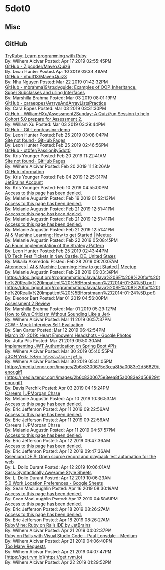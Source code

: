 # 5dot0

## Misc 



## GitHub 

[TryRuby: Learn programming with Ruby](https://ruby.github.io/TryRuby/)<br/>By: Wilhem Alcivar Posted: Apr 17 2019 02:55:45PM<br/>[GitHub - Zipcoder/Maven.Quiz6](https://github.com/Zipcoder/Maven.Quiz6)<br/>By: Leon Hunter Posted: Apr 16 2019 09:24:49AM<br/>[GitHub - nhu313/Maven.Quiz3](https://github.com/nhu313/Maven.Quiz3)<br/>By: Nhu Nguyen Posted: Mar 22 2019 01:42:32PM<br/>[GitHub - mbrahma19/studyguide: Examples of OOP, Inheritance, Super,Subclasses and using Interfaces](https://github.com/mbrahma19/studyguide)<br/>By: Marshilla Brahma Posted: Mar 03 2019 08:01:19PM<br/>[GitHub - caraeppes/ArraysAndArrayListsPractice](https://github.com/caraeppes/ArraysAndArrayListsPractice.git)<br/>By: Cara Eppes Posted: Mar 03 2019 03:31:30PM<br/>[GitHub - WilliamHXu/Assessment2Sunday: A Quiz/Fun Session to help Cohort 5.0 prepare for Assessment 2.](https://github.com/WilliamHXu/Assessment2Sunday)<br/>By: William Xu Posted: Mar 03 2019 03:29:44PM<br/>[GitHub - Git-Leon/casino-demo](https://github.com/Git-Leon/casino-demo)<br/>By: Leon Hunter Posted: Feb 25 2019 03:08:04PM<br/>[Site not found · GitHub Pages](https://zipcoder.github.io/TC-US-RevealSlides/lambdaexpressions-intro.html#/)<br/>By: Leon Hunter Posted: Feb 25 2019 02:46:56PM<br/>[GitHub - xt0fer/PassionBy5dot0](https://github.com/xt0fer/PassionBy5dot0)<br/>By: Kris Younger Posted: Feb 20 2019 11:22:41AM<br/>[Site not found · GitHub Pages](https://zipcoder.github.io/TC-US-RevealSlides/collections-iterator,collection.html#/22)<br/>By: Wilhem Alcivar Posted: Feb 20 2019 11:18:26AM<br/>[GitHub information](https://goo.gl/forms/sEHRc2F2u3E1sWh42)<br/>By: Kris Younger Posted: Feb 04 2019 12:25:31PM<br/>[JetBrains Account](https://account.jetbrains.com/a/8r6kh3tq)<br/>By: Kris Younger Posted: Feb 10 2019 04:55:00PM<br/>[Access to this page has been denied.](https://creativemarket.com/templates/resumes)<br/>By: Melanie Augustin Posted: Feb 19 2019 01:52:13PM<br/>[Access to this page has been denied.](https://creativemarket.com/TheScandinavian/1459313-Resume-Template-CV)<br/>By: Melanie Augustin Posted: Feb 21 2019 12:51:41PM<br/>[Access to this page has been denied.](https://creativemarket.com/TheScandinavian/1710772-Professional-resume-template-CV)<br/>By: Melanie Augustin Posted: Feb 21 2019 12:51:41PM<br/>[Access to this page has been denied.](https://creativemarket.com/DemeDev/1441785-Word-Resume-Cover-Letter-Template)<br/>By: Melanie Augustin Posted: Feb 21 2019 12:51:41PM<br/>[AI & Machine Learning: How to get Started | Meetup](https://www.meetup.com/TheDataLab/events/257865507/)<br/>By: Melanie Augustin Posted: Feb 22 2019 05:08:45PM<br/>[An Enum implementation of the Strategy Pattern](https://readlearncode.com/design-patterns/an-enum-implementation-of-the-strategy-pattern/)<br/>By: Leon Hunter Posted: Feb 25 2019 02:43:44PM<br/>[I/O Tech Fest Tickets in New Castle, DE, United States](https://tde.ticketleap.com/io-tech-fest/)<br/>By: Mikaila Akeredolu Posted: Feb 28 2019 09:20:07AM<br/>[Attendees | AI & Machine Learning: How to get Started | Meetup](https://www.meetup.com/TheDataLab/events/257865507/attendees/)<br/>By: Melanie Augustin Posted: Feb 28 2019 06:03:36PM<br/>[https://doc.lagout.org/programmation/Java/Java%20SE%208%20for%20the%20Really%20Impatient%20%5BHorstmann%202014-01-24%5D.pdf](https://doc.lagout.org/programmation/Java/Java%20SE%208%20for%20the%20Really%20Impatient%20%5BHorstmann%202014-01-24%5D.pdf)<br/>By: Eleonor Bart Posted: Mar 01 2019 04:56:00PM<br/>[Assessment 2 Review](https://docs.google.com/forms/d/1m8gI64zQXxYJFn6GvzApKf-rUQ3rvGZzLA5hCcBcg8A/edit)<br/>By: Marshilla Brahma Posted: Mar 01 2019 05:29:12PM<br/>[How to Give Criticism Without Sounding Like a Jerk](https://lifehacker.com/how-to-give-criticism-without-sounding-like-a-jerk-5915687)<br/>By: Wilhem Alcivar Posted: Mar 11 2019 06:57:37PM<br/>[ZCW - Mock Interview Self-Evaluation](https://goo.gl/forms/cX3KymACqcKNTlYi2)<br/>By: Sian Carter Posted: Mar 12 2019 06:42:54PM<br/>[March 20, 2019: Heart Empowers Headshots - Google Photos](https://urldefense.proofpoint.com/v2/url?u=https-3A__photos.app.goo.gl_zwRnC38jZueVB3XR7&amp;d=DwMFaQ&amp;c=pLULRYW__RtkwsQUPxJVDGboCTdgji3AcHNJU0BpTJE&amp;r=3MFnB6e3RGVcFF5X_LmK2QiWBtoXQQPDvo2fwlJ66LY&amp;m=QFgp10iSgk8LXVn8ASuXKDihVyQK3a9oDg8HcUIZkAk&amp;s=OtaOMaM9AdJQgcjTb118sctB9EluGeRTEYS9Mq4P2ok&amp;e=)<br/>By: Jutta Pils Posted: Mar 21 2019 09:50:30AM<br/>[Implementing JWT Authentication on Spring Boot APIs](https://auth0.com/blog/implementing-jwt-authentication-on-spring-boot/)<br/>By: Wilhem Alcivar Posted: Mar 30 2019 05:40:55PM<br/>[JSON Web Token Introduction - jwt.io](https://jwt.io/introduction/)<br/>By: Wilhem Alcivar Posted: Mar 30 2019 05:41:05PM<br/>[https://media.tenor.com/images/2b6c8300675e3eea8f5a0083e2d56829/tenor.gif](https://media.tenor.com/images/2b6c8300675e3eea8f5a0083e2d56829/tenor.gif)<br/>By: Davis Perchik Posted: Apr 03 2019 04:15:24PM<br/>[Careers | JPMorgan Chase](https://jpmchase.taleo.net/careersection/010/jobdetail.ftl?job=190024752&amp;lang=en&amp;sns_id=linkedin)<br/>By: Melanie Augustin Posted: Apr 10 2019 10:36:53AM<br/>[Access to this page has been denied.](https://giphy.com/gifs/new-girl-jake-johnson-nick-miller-VqPpOjb1rOBBS)<br/>By: Eric Jefferson Posted: Apr 11 2019 09:22:56AM<br/>[Access to this page has been denied.](https://gph.is/1fUyxt8)<br/>By: Eric Jefferson Posted: Apr 11 2019 09:22:56AM<br/>[Careers | JPMorgan Chase](https://jpmchase.taleo.net/careersection/010/jobdetail.ftl?job=190033882&amp;lang=en&amp;sns_id=mailto#.XKZu7_wYyZY.mailto)<br/>By: Melanie Augustin Posted: Apr 11 2019 04:57:57PM<br/>[Access to this page has been denied.](https://giphy.com/gifs/batman-reaction-Sid4QgwDxJ8l2)<br/>By: Eric Jefferson Posted: Apr 12 2019 09:47:36AM<br/>[Access to this page has been denied.](http://gph.is/15vx4QK)<br/>By: Eric Jefferson Posted: Apr 12 2019 09:47:36AM<br/>[Selenium IDE Â· Open source record and playback test automation for the web](https://www.seleniumhq.org/selenium-ide/)<br/>By: L. Dolio Durant Posted: Apr 12 2019 10:06:01AM<br/>[Sass: Syntactically Awesome Style Sheets](https://sass-lang.com/)<br/>By: L. Dolio Durant Posted: Apr 12 2019 10:06:23AM<br/>[5.0 Work Location Preferences - Google Sheets](https://docs.google.com/spreadsheets/d/17dM-ic2KXK3Oo9KBjbAFz7fnTXZjHYAmicQ0LV15OhU/edit?usp=sharing)<br/>By: Sean MacLaughlin Posted: Apr 16 2019 08:30:16AM<br/>[Access to this page has been denied.](https://giphy.com/gifs/future-futurehive-hive-SBAToc4g0h89W)<br/>By: Sean MacLaughlin Posted: Apr 17 2019 04:58:51PM<br/>[Access to this page has been denied.](https://giphy.com/gifs/made-frank-creator-jSfiX3lj42RDG)<br/>By: Eric Jefferson Posted: Apr 18 2019 08:26:27AM<br/>[Access to this page has been denied.](https://gph.is/1edaEhR)<br/>By: Eric Jefferson Posted: Apr 18 2019 08:26:27AM<br/>[RubyMine: Ruby on Rails IDE by JetBrains](https://www.jetbrains.com/ruby/specials/rubymine/ruby.html)<br/>By: Wilhem Alcivar Posted: Apr 21 2019 04:02:37PM<br/>[Ruby on Rails with Visual Studio Code – Paul Lonsdale – Medium](https://medium.com/@PaulWritesCode/ruby-on-rails-with-visual-studio-code-bc5681a2c098)<br/>By: Wilhem Alcivar Posted: Apr 21 2019 04:06:40PM<br/>[Too Many Requests](https://www.reddit.com/r/rails/comments/6sonqz/vs_code_setup_for_rails_development/)<br/>By: Wilhem Alcivar Posted: Apr 21 2019 04:07:47PM<br/>[https://get.rvm.io](https://get.rvm.io)<br/>By: Wilhem Alcivar Posted: Apr 22 2019 01:29:52PM<br/>